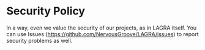 # Security Policy

In a way, even we value the security of our projects, as in LAGRA itself. You can use Issues (https://github.com/NervousGroove/LAGRA/issues) to report security problems as well.

